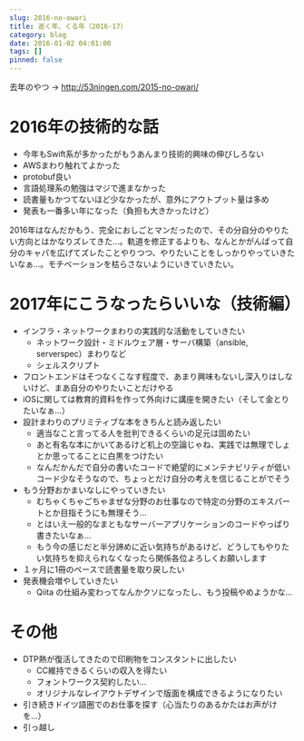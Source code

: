 ```yaml
---
slug: 2016-no-owari
title: 逝く年、くる年（2016-17）
category: blog
date: 2016-01-02 04:01:00
tags: []
pinned: false
---
```


<p>去年のやつ → <a href="http://53ningen.com/2015-no-owari/">http://53ningen.com/2015-no-owari/</a></p>

<h1>2016年の技術的な話</h1>

<ul>
<li>今年もSwift系が多かったがもうあんまり技術的興味の伸びしろない</li>
<li>AWSまわり触れてよかった</li>
<li>protobuf良い</li>
<li>言語処理系の勉強はマジで進まなかった</li>
<li>読書量もかつてないほど少なかったが、意外にアウトプット量は多め</li>
<li>発表も一番多い年になった（負担も大きかったけど）</li>
</ul>

<p>2016年はなんだかもう、完全におしごとマンだったので、その分自分のやりたい方向とはかなりズレてきた...。軌道を修正するよりも、なんとかがんばって自分のキャパを広げてズレたことやりつつ、やりたいことをしっかりやっていきたいなぁ...。モチベーションを枯らさないようにいきていきたい。</p>

<h1>2017年にこうなったらいいな（技術編）</h1>

<ul>
<li>インフラ・ネットワークまわりの実践的な活動をしていきたい

<ul>
<li>ネットワーク設計・ミドルウェア層・サーバ構築（ansible, serverspec）まわりなど</li>
<li>シェルスクリプト</li>
</ul></li>
<li>フロントエンドはそつなくこなす程度で、あまり興味もないし深入りはしないけど、まあ自分のやりたいことだけやる</li>
<li>iOSに関しては教育的資料を作って外向けに講座を開きたい（そして金とりたいなぁ...）</li>
<li>設計まわりのプリミティブな本をきちんと読み返したい

<ul>
<li>適当なこと言ってる人を批判できるくらいの足元は固めたい</li>
<li>あと有名な本にかいてあるけど机上の空論じゃね、実践では無理でしょとか思ってることに白黒をつけたい</li>
<li>なんだかんだで自分の書いたコードで絶望的にメンテナビリティが低いコード少なそうなので、ちょっとだけ自分の考えを信じることがでそう</li>
</ul></li>
<li>もう分野おかまいなしにやっていきたい

<ul>
<li>むちゃくちゃごちゃまぜな分野のお仕事なので特定の分野のエキスパートとか目指そうにも無理そう...</li>
<li>とはいえ一般的なまともなサーバーアプリケーションのコードやっぱり書きたいなぁ...</li>
<li>もう今の感じだと半分諦めに近い気持ちがあるけど、どうしてもやりたい気持ちを抑えられなくなったら関係各位よろしくお願いします</li>
</ul></li>
<li>１ヶ月に1冊のペースで読書量を取り戻したい</li>
<li>発表機会増やしていきたい

<ul>
<li>Qiita の仕組み変わってなんかクソになったし、もう投稿やめようかな...</li>
</ul></li>
</ul>

<h1>その他</h1>

<ul>
<li>DTP熱が復活してきたので印刷物をコンスタントに出したい

<ul>
<li>CC維持できるくらいの収入を得たい</li>
<li>フォントワークス契約したい...</li>
<li>オリジナルなレイアウトデザインで版面を構成できるようになりたい</li>
</ul></li>
<li>引き続きドイツ語圏でのお仕事を探す（心当たりのあるかたはお声がけを...）</li>
<li>引っ越し</li>
</ul>
